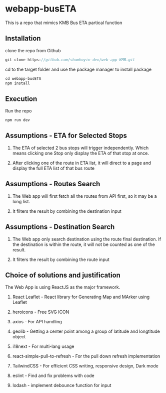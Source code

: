 # webapp-busETA

This is a repo that mimics KMB Bus ETA partical function

## Installation

clone the repo from Github

```js
git clone https://github.com/shumhoyin-dev/web-app-KMB.git
```

cd to the target folder and use the package manager to install package

```js
cd webapp-busETA
npm install
```

## Execution

Run the repo

```js
npm run dev
```

## Assumptions - ETA for Selected Stops

1. The ETA of selected 2 bus stops will trigger independently. Which means clicking one Stop only display the ETA of that stop at once.

2. After clicking one of the route in ETA list, it will direct to a page and display the full ETA list of that bus route

## Assumptions - Routes Search

1. The Web app will first fetch all the routes from API first, so it may be a long list.

2. It filters the result by combining the destination input

## Assumptions - Destination Search

1. The Web app only search destination using the route final destination. If the destination is within the route, it will not be counted as one of the result.

2. It filters the result by combining the route input

## Choice of solutions and justification

The Web App is using ReactJS as the major framework.

1. React Leaflet - React library for Generating Map and MArker using Leaflet

2. heroicons - Free SVG ICON

3. axios - For API handling

4. geolib - Getting a center point among a group of latitude and longtitude object

5. i18next - For multi-lang usage

6. react-simple-pull-to-refresh - For the pull down refresh implementation

7. TailwindCSS - For efficient CSS writing, responsive design, Dark mode

8. eslint - Find and fix problems with code

9. lodash - implement debounce function for input
